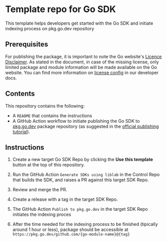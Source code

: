 # Template repo for Go SDK  
This template helps developers get started with the Go SDK and initiate indexing process on pkg.go.dev repository

## Prerequisites
For publishing the package, it is important to note the Go website's [Licence Disclaimer](https://pkg.go.dev/license-policy). As stated in the document, in case of the missing license, only limited package and module information will be made available on the Go website. You can find more information on [license config](https://developers.liblab.com/cli/config-file-overview-customizations/#license) in our developer docs.

## Contents
This repository contains the following:

- A `README` that contains the instructions
- A GitHub Action workflow to initiate publishing the Go SDK to [pkg.go.dev](https://pkg.go.dev/) package repository (as suggested in the [official publishing tutorial](https://go.dev/doc/modules/publishing)).


## Instructions

1. Create a new target Go SDK Repo by clicking the **Use this template** button at the top of this repository.

2. Run the GitHub Action `Generate SDKs using liblab` in the Control Repo that builds the SDK, and raises a PR against this target SDK Repo.

3. Review and merge the PR.

4. Create a release with a tag in the target SDK Repo.

5. The GitHub Action `Publish to pkg.go.dev` in the target SDK Repo initiates the indexing proces

6. After the time needed for the indexing process to be finished (tipically around 1 hour or less), package should be accessible at `https://pkg.go.dev/github.com/{go-module-name}@{tag}`
